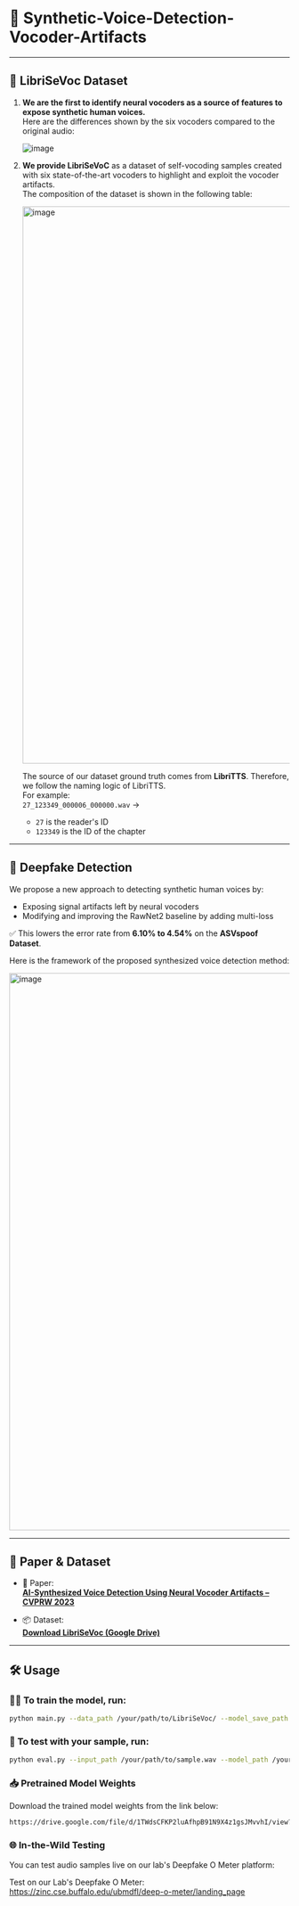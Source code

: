 # 🧠 Synthetic-Voice-Detection-Vocoder-Artifacts

---

## 📁 LibriSeVoc Dataset

1. **We are the first to identify neural vocoders as a source of features to expose synthetic human voices.**  
   Here are the differences shown by the six vocoders compared to the original audio:

   ![image](https://github.com/csun22/Synthetic-Voice-Detection-Vocoder-Artifacts/assets/90001788/6c3381c4-af7e-4ce2-a446-b3c76bf52aee)

2. **We provide LibriSeVoC** as a dataset of self-vocoding samples created with six state-of-the-art vocoders to highlight and exploit the vocoder artifacts.  
   The composition of the dataset is shown in the following table:

   <img width="1000" alt="image" src="https://github.com/csun22/Synthetic-Voice-Detection-Vocoder-Artifacts/assets/90001788/c74fdb20-a5b7-4109-b833-821dd8dd6230">

   The source of our dataset ground truth comes from **LibriTTS**. Therefore, we follow the naming logic of LibriTTS.  
   For example:  
   `27_123349_000006_000000.wav` →  
   - `27` is the reader's ID  
   - `123349` is the ID of the chapter

---

## 🎯 Deepfake Detection

We propose a new approach to detecting synthetic human voices by:

- Exposing signal artifacts left by neural vocoders
- Modifying and improving the RawNet2 baseline by adding multi-loss

✅ This lowers the error rate from **6.10% to 4.54%** on the **ASVspoof Dataset**.

Here is the framework of the proposed synthesized voice detection method:

<img width="1000" alt="image" src="https://github.com/csun22/Synthetic-Voice-Detection-Vocoder-Artifacts/assets/90001788/c46df06b-6d62-4b0f-a9d2-f5ffc4e378b9">

---

## 📄 Paper & Dataset

- 📘 Paper:  
  **[AI-Synthesized Voice Detection Using Neural Vocoder Artifacts – CVPRW 2023](https://openaccess.thecvf.com/content/CVPR2023W/WMF/html/Sun_AI-Synthesized_Voice_Detection_Using_Neural_Vocoder_Artifacts_CVPRW_2023_paper.html)**

- 📦 Dataset:  
  **[Download LibriSeVoc (Google Drive)](https://drive.google.com/file/d/1NXF9w0YxzVjIAwGm_9Ku7wfLHVbsT7aG/view)**

---

## 🛠️ Usage

### 🏋️‍♀️ To train the model, run:

```bash
python main.py --data_path /your/path/to/LibriSeVoc/ --model_save_path /your/path/to/models/
```

### 🧪 To test with your sample, run:

```bash
python eval.py --input_path /your/path/to/sample.wav --model_path /your/path/to/your_model.pth
```

### 📥 Pretrained Model Weights

Download the trained model weights from the link below:
```bash
https://drive.google.com/file/d/1TWdsCFKP2luAfhpB91N9X4z1gsJMvvhI/view?usp=drive_link
```

### 🌐 In-the-Wild Testing

You can test audio samples live on our lab's Deepfake O Meter platform:

Test on our Lab's Deepfake O Meter: https://zinc.cse.buffalo.edu/ubmdfl/deep-o-meter/landing_page
